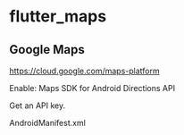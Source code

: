 # flutter_maps

## Google Maps

https://cloud.google.com/maps-platform

Enable: 
  Maps SDK for Android
  Directions API

Get an API key.

AndroidManifest.xml
	<meta-data
		android:name="com.google.android.geo.API_KEY"
		android:value="<API KEY HERE>" />
